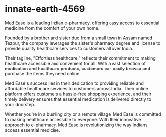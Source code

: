 # innate-earth-4569
Med Ease is a leading Indian e-pharmacy, offering easy access to essential medicine from the comfort of your own home.

Founded by a brother and sister duo from a small town in Assam named Tezpur, the company leverages the sister's pharmacy degree and license to provide quality healthcare services to customers all over India.

Their tagline, "Effortless healthcare," reflects their commitment to making healthcare accessible and convenient for all. With a vast selection of medication and healthcare products, customers can easily browse and purchase the items they need online.

Med Ease's success lies in their dedication to providing reliable and affordable healthcare services to customers across India. Their online platform offers customers a hassle-free shopping experience, and their timely delivery ensures that essential medication is delivered directly to your doorstep.

Whether you're in a bustling city or a remote village, Med Ease is committed to making healthcare accessible to everyone. With their innovative approach to e-pharmacy, Med Ease is revolutionizing the way Indians access essential medicine.



